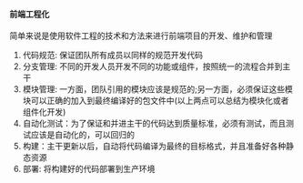 #### 前端工程化
简单来说是使用软件工程的技术和方法来进行前端项目的开发、维护和管理

1. 代码规范: 保证团队所有成员以同样的规范开发代码
2. 分支管理: 不同的开发人员开发不同的功能或组件，按照统一的流程合并到主干
3. 模块管理: 一方面，团队引用的模块应该是规范的;另一方面，必须保证这些模块可以正确的加入到最终编译好的包文件中(以上两点可以总结为模块化或者组件化开发)
4. 自动化测试：为了保证和并进主干的代码达到质量标准，必须有测试，而且测试应该是自动化的，可以回归的
5. 构建：主干更新以后，自动将代码编译为最终的目标格式，并且准备好各种静态资源
6. 部署: 将构建好的代码部署到生产环境
